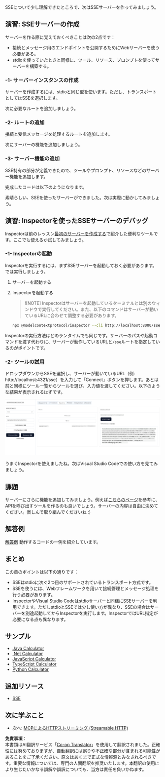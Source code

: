 <!--
CO_OP_TRANSLATOR_METADATA:
{
  "original_hash": "1681ca3633aeb49ee03766abdbb94a93",
  "translation_date": "2025-06-17T22:00:24+00:00",
  "source_file": "03-GettingStarted/05-sse-server/README.md",
  "language_code": "ja"
}
-->
SSEについて少し理解できたところで、次はSSEサーバーを作ってみましょう。

## 演習: SSEサーバーの作成

サーバーを作る際に覚えておくべきことは次の2点です：

- 接続とメッセージ用のエンドポイントを公開するためにWebサーバーを使う必要がある。
- stdioを使っていたときと同様に、ツール、リソース、プロンプトを使ってサーバーを構築する。

### -1- サーバーインスタンスの作成

サーバーを作成するには、stdioと同じ型を使います。ただし、トランスポートとしてはSSEを選択します。 

次に必要なルートを追加しましょう。

### -2- ルートの追加

接続と受信メッセージを処理するルートを追加します。

次にサーバーの機能を追加しましょう。

### -3- サーバー機能の追加

SSE特有の部分が定義できたので、ツールやプロンプト、リソースなどのサーバー機能を追加します。

完成したコードは以下のようになります。

素晴らしい、SSEを使ったサーバーができました。次は実際に動かしてみましょう。

## 演習: Inspectorを使ったSSEサーバーのデバッグ

Inspectorは前のレッスン[最初のサーバーを作成する](/03-GettingStarted/01-first-server/README.md)で紹介した便利なツールです。ここでも使えるか試してみましょう。

### -1- Inspectorの起動

Inspectorを実行するには、まずSSEサーバーを起動しておく必要があります。では実行しましょう。

1. サーバーを起動する

1. Inspectorを起動する

    > ![NOTE]
    > Inspectorはサーバーを起動しているターミナルとは別のウィンドウで実行してください。また、以下のコマンドはサーバーが動いているURLに合わせて調整する必要があります。

    ```sh
    npx @modelcontextprotocol/inspector --cli http://localhost:8000/sse --method tools/list
    ```

Inspectorの実行方法はどのランタイムでも同じです。サーバーのパスや起動コマンドを渡す代わりに、サーバーが動作しているURLと`/sse`ルートを指定しているのがポイントです。

### -2- ツールの試用

ドロップダウンからSSEを選択し、サーバーが動いているURL（例: http://localhost:4321/sse）を入力して「Connect」ボタンを押します。あとは前と同様にツール一覧からツールを選び、入力値を渡してください。以下のような結果が表示されるはずです。

![Inspectorで動作中のSSEサーバー](../../../../translated_images/sse-inspector.d86628cc597b8fae807a31d3d6837842f5f9ee1bcc6101013fa0c709c96029ad.ja.png)

うまくInspectorを使えましたね。次はVisual Studio Codeでの使い方を見てみましょう。

## 課題

サーバーにさらに機能を追加してみましょう。例えば[こちらのページ](https://api.chucknorris.io/)を参考に、APIを呼び出すツールを作るのも良いでしょう。サーバーの内容は自由に決めてください。楽しんで取り組んでくださいね :)

## 解答例

[解答例](./solution/README.md) 動作するコードの一例を紹介しています。

## まとめ

この章のポイントは以下の通りです：

- SSEはstdioに次ぐ2つ目のサポートされているトランスポート方式です。
- SSEを使うには、Webフレームワークを用いて接続管理とメッセージ処理を行う必要があります。
- InspectorやVisual Studio Codeはstdioサーバーと同様にSSEサーバーを利用できます。ただしstdioとSSEでは少し使い方が異なり、SSEの場合はサーバーを別途起動してからInspectorを実行します。InspectorではURL指定が必要になる点も異なります。

## サンプル

- [Java Calculator](../samples/java/calculator/README.md)
- [.Net Calculator](../../../../03-GettingStarted/samples/csharp)
- [JavaScript Calculator](../samples/javascript/README.md)
- [TypeScript Calculator](../samples/typescript/README.md)
- [Python Calculator](../../../../03-GettingStarted/samples/python)

## 追加リソース

- [SSE](https://developer.mozilla.org/en-US/docs/Web/API/Server-sent_events)

## 次に学ぶこと

- 次へ: [MCPによるHTTPストリーミング (Streamable HTTP)](/03-GettingStarted/06-http-streaming/README.md)

**免責事項**：  
本書類はAI翻訳サービス「[Co-op Translator](https://github.com/Azure/co-op-translator)」を使用して翻訳されました。正確性には努めておりますが、自動翻訳には誤りや不正確な部分が含まれる可能性があることをご了承ください。原文はあくまで正式な情報源とみなされるべきです。重要な情報については、専門の人間翻訳を推奨いたします。本翻訳の使用により生じたいかなる誤解や誤訳についても、当方は責任を負いかねます。